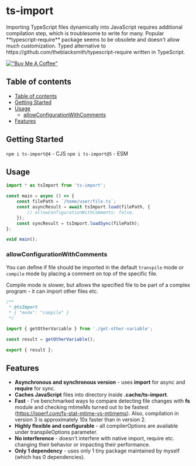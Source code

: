 <p align="center">
    <h1>ts-import</h1>
    <div>Importing TypeScript files dynamically into JavaScript requires additional compilation step, which is troublesome to write for many. Popular **typescript-require** package seems to be obsolete and doesn't allow much customization. Typed alternative to https://github.com/theblacksmith/typescript-require written in TypeScript.</div>
</p>

[!["Buy Me A Coffee"](https://www.buymeacoffee.com/assets/img/custom_images/orange_img.png)](https://www.buymeacoffee.com/radarsu)

## Table of contents

-   [Table of contents](#table-of-contents)
-   [Getting Started](#getting-started)
-   [Usage](#usage)
    -   [allowConfigurationWithComments](#allowconfigurationwithcomments)
-   [Features](#features)

## Getting Started

`npm i ts-import@4` - CJS
`npm i ts-import@5` - ESM

## Usage

```ts
import * as tsImport from 'ts-import';

const main = async () => {
    const filePath = `/home/user/file.ts`;
    const asyncResult = await tsImport.load(filePath, {
        // allowConfigurationWithComments: false,
    });
    const syncResult = tsImport.loadSync(filePath);
};

void main();
```

### allowConfigurationWithComments

You can define if file should be imported in the default `transpile` mode or `compile` mode by placing a comment on top of the specific file.

Compile mode is slower, but allows the specified file to be part of a complex program - it can import other files etc.

```ts
/**
 * @tsImport
 * { "mode": "compile" }
 */

import { getOtherVariable } from './get-other-variable';

const result = getOtherVariable();

export { result };
```

## Features

-   **Asynchronous and synchronous version** - uses **import** for async and **require** for sync.
-   **Caches JavaScript** files into directory inside **.cache/ts-import**.
-   **Fast** - I've benchmarked ways to compare detecting file changes with **fs** module and checking mtimeMs turned out to be fastest (https://jsperf.com/fs-stat-mtime-vs-mtimems). Also, compilation in version 3 is approximately 10x faster than in version 2.
-   **Highly flexible and configurable** - all compilerOptions are available under transpileOptions parameter.
-   **No interference** - doesn't interfere with native import, require etc. changing their behavior or impacting their performance.
-   **Only 1 dependency** - uses only 1 tiny package maintained by myself (which has 0 dependencies).
